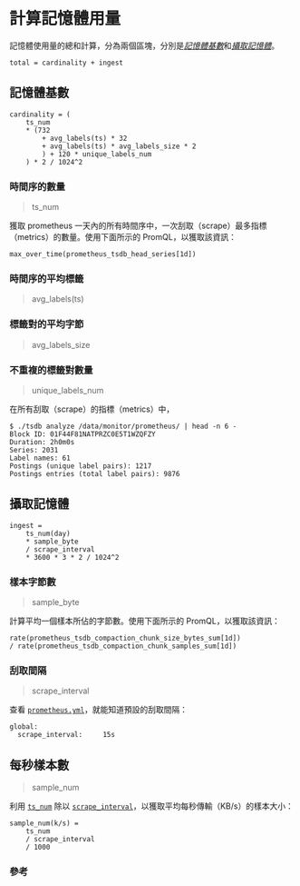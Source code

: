 # 計算記憶體用量



記憶體使用量的總和計算，分為兩個區塊，分別是[*記憶體基數*](#記憶體基數)和[*攝取記憶體*](#攝取記憶體)。

```
total = cardinality + ingest
```

## 記憶體基數

```
cardinality = (
    ts_num 
    * (732
        + avg_labels(ts) * 32
        + avg_labels(ts) * avg_labels_size * 2
        ) + 120 * unique_labels_num
    ) * 2 / 1024^2
```

### 時間序的數量

> ts_num

獲取 prometheus 一天內的所有時間序中，一次刮取（scrape）最多指標（metrics）的數量。使用下面所示的 PromQL，以獲取該資訊：

```
max_over_time(prometheus_tsdb_head_series[1d])
```

### 時間序的平均標籤

> avg_labels(ts)

### 標籤對的平均字節

> avg_labels_size

### 不重複的標籤對數量

> unique_labels_num

在所有刮取（scrape）的指標（metrics）中，

```
$ ./tsdb analyze /data/monitor/prometheus/ | head -n 6 -
Block ID: 01F44F81NATPRZC0E5T1WZQFZY
Duration: 2h0m0s
Series: 2031
Label names: 61
Postings (unique label pairs): 1217
Postings entries (total label pairs): 9876
```


## 攝取記憶體

```
ingest = 
    ts_num(day)
    * sample_byte
    / scrape_interval
    * 3600 * 3 * 2 / 1024^2
```

### 樣本字節數

> sample_byte

計算平均一個樣本所佔的字節數。使用下面所示的 PromQL，以獲取該資訊：

```
rate(prometheus_tsdb_compaction_chunk_size_bytes_sum[1d])
/ rate(prometheus_tsdb_compaction_chunk_samples_sum[1d])
```

### 刮取間隔

> scrape_interval

查看 [`prometheus.yml`][scrape]，就能知道預設的刮取間隔：

```
global:
  scrape_interval:     15s
```

## 每秒樣本數

> sample_num

利用 [`ts_num`](#時間序的數量) 除以 [`scrape_interval`](#刮取間隔)，以獲取平均每秒傳輸（KB/s）的樣本大小：

```
sample_num(k/s) = 
    ts_num
    / scrape_interval 
    / 1000
```

### 參考

[scrape]: https://github.com/48763/prometheus-monitor/blob/master/deploy/prometheus/server/prometheus.yml#L3 "prometheus.yml"